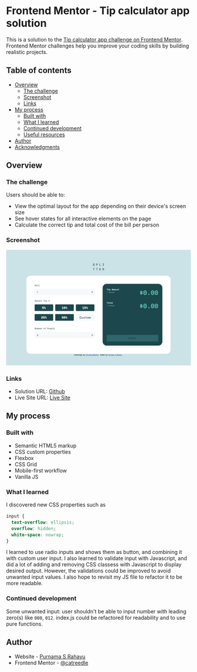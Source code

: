 # Frontend Mentor - Tip calculator app solution

This is a solution to the [Tip calculator app challenge on Frontend Mentor](https://www.frontendmentor.io/challenges/tip-calculator-app-ugJNGbJUX). Frontend Mentor challenges help you improve your coding skills by building realistic projects.

## Table of contents

- [Overview](#overview)
  - [The challenge](#the-challenge)
  - [Screenshot](#screenshot)
  - [Links](#links)
- [My process](#my-process)
  - [Built with](#built-with)
  - [What I learned](#what-i-learned)
  - [Continued development](#continued-development)
  - [Useful resources](#useful-resources)
- [Author](#author)
- [Acknowledgments](#acknowledgments)

## Overview

### The challenge

Users should be able to:

- View the optimal layout for the app depending on their device's screen size
- See hover states for all interactive elements on the page
- Calculate the correct tip and total cost of the bill per person

### Screenshot

![](./images/screenshot.jpeg)

### Links

- Solution URL: [Github](https://github.com/catreedle/tip-calculator-app)
- Live Site URL: [Live Site](https://tip-calculator-app-catreedle.vercel.app/)

## My process

### Built with

- Semantic HTML5 markup
- CSS custom properties
- Flexbox
- CSS Grid
- Mobile-first workflow
- Vanilla JS

### What I learned

I discovered new CSS properties such as

```css
input {
  text-overflow: ellipsis;
  overflow: hidden;
  white-space: nowrap;
}
```

I learned to use radio inputs and shows them as button, and combining it with custom user input. I also learned to validate input with Javascript, and did a lot of adding and removing CSS classess with Javascript to display desired output. However, the validations could be improved to avoid unwanted input values. I also hope to revisit my JS file to refactor it to be more readable.

### Continued development

Some unwanted input: user shouldn't be able to input number with leading zero(s) like `000`, `012`.
index.js could be refactored for readability and to use pure functions.

## Author

- Website - [Purnama S Rahayu](https://www.purnamaa.dev)
- Frontend Mentor - [@catreedle](https://www.frontendmentor.io/profile/catreedle)